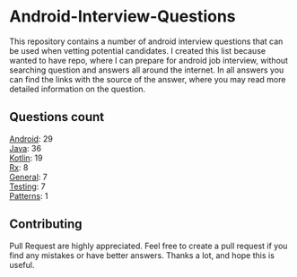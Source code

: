# Android-Interview-Questions

This repository contains a number of android interview questions that can be used when vetting potential candidates. I created this list because wanted to have repo, where I can prepare for android job interview, without searching question and answers all around the internet. In all answers you can find the links with the source of the answer, where you may read more detailed information on the question.

## Questions count

[Android](https://github.com/Kirchhoff-/Android-Interview-Questions/tree/master/Android): 29  
[Java](https://github.com/Kirchhoff-/Android-Interview-Questions/tree/master/Java): 36  
[Kotlin](https://github.com/Kirchhoff-/Android-Interview-Questions/tree/master/Kotlin): 19  
[Rx](https://github.com/Kirchhoff-/Android-Interview-Questions/tree/master/Rx): 8  
[General](https://github.com/Kirchhoff-/Android-Interview-Questions/tree/master/General): 7  
[Testing](https://github.com/Kirchhoff-/Android-Interview-Questions/tree/master/Testing): 7  
[Patterns](https://github.com/Kirchhoff-/Android-Interview-Questions/tree/master/Patterns): 1


## Contributing
Pull Request are highly appreciated. Feel free to create a pull request if you find any mistakes or have better answers. Thanks a lot, and hope this is useful.
